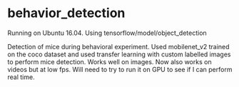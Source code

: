 # behavior_detection

Running on Ubuntu 16.04.
Using tensorflow/model/object_detection


Detection of mice during behavioral experiment.
Used mobilenet_v2 trained on the coco dataset and used transfer learning with custom labelled images to perform mice detection.
Works well on images.
Now also works on videos but at low fps. Will need to try to run it on GPU to see if I can perform real time.
